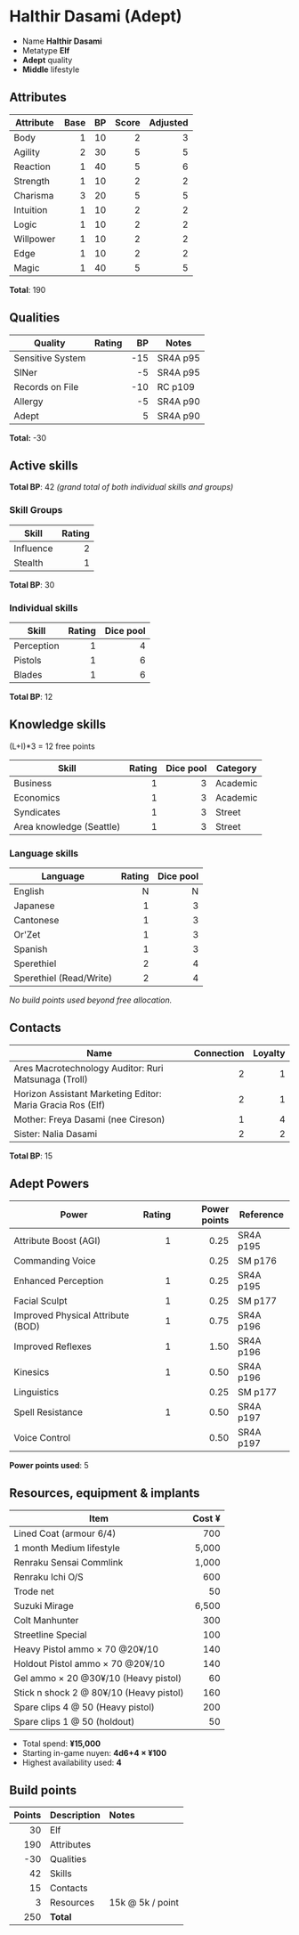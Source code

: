 # Halthir Dasami (Adept)

* Name **Halthir Dasami**
* Metatype **Elf**
* **Adept** quality
* **Middle** lifestyle

## Attributes

| Attribute     | Base  | BP    | Score | Adjusted  |
| ---------     | ----: | ----: | ----: | -------:  |
| Body          | 1     | 10    | 2     | 3         |
| Agility       | 2     | 30    | 5     | 5         |
| Reaction      | 1     | 40    | 5     | 6         |
| Strength      | 1     | 10    | 2     | 2         |
| Charisma      | 3     | 20    | 5     | 5         |
| Intuition     | 1     | 10    | 2     | 2         |
| Logic         | 1     | 10    | 2     | 2         |
| Willpower     | 1     | 10    | 2     | 2         |
| Edge          | 1     | 10    | 2     | 2         |
| Magic         | 1     | 40    | 5     | 5         |

**Total**: 190

## Qualities

| Quality           | Rating    | BP    |  Notes    |
| ---------         | ----:     | ----: | --------- |
| Sensitive System  |           | -15   | SR4A p95  |
| SINer             |           | -5    | SR4A p95  |
| Records on File   |           | -10   | RC p109   |
| Allergy           |           | -5    | SR4A p90  |
| Adept             |           |  5    | SR4A p90  |

**Total:** -30

## Active skills

**Total BP**: 42 _(grand total of both individual skills and groups)_

### Skill Groups

| Skill             | Rating    |
| -----             | -----:    |
| Influence         | 2         |
| Stealth           | 1         |

**Total BP**: 30

### Individual skills

| Skill             | Rating    | Dice pool |
| -----             | -----:    | --------: |
| Perception        | 1         | 4         |
| Pistols           | 1         | 6         |
| Blades            | 1         | 6         |

**Total BP**: 12

## Knowledge skills

(L+I)*3 = 12 free points

| Skill                         | Rating    | Dice pool | Category  |
| -----                         | -----:    | --------: | --------  |
| Business                      | 1         | 3         | Academic  |
| Economics                     | 1         | 3         | Academic  |
| Syndicates                    | 1         | 3         | Street    |
| Area knowledge (Seattle)      | 1         | 3         | Street    |

### Language skills

| Language                      | Rating    | Dice pool |
| -----                         | -----:    | --------: |
| English                       | N         | N         |
| Japanese                      | 1         | 3         |
| Cantonese                     | 1         | 3         |
| Or'Zet                        | 1         | 3         |
| Spanish                       | 1         | 3         |
| Sperethiel                    | 2         | 4         |
| Sperethiel (Read/Write)       | 2         | 4         |

_No build points used beyond free allocation._

## Contacts

| Name                                                          | Connection    | Loyalty   |
| -----                                                         | ---------:    | ------:   |
| Ares Macrotechnology Auditor: Ruri Matsunaga (Troll)          | 2             | 1         |
| Horizon Assistant Marketing Editor: Maria Gracia Ros (Elf)    | 2             | 1         |
| Mother: Freya Dasami (nee Cireson)                            | 1             | 4         |
| Sister: Nalia Dasami                                          | 2             | 2         |

**Total BP**: 15

## Adept Powers

| Power                             | Rating    | Power points  | Reference |
| -----                             | -----:    | -----:        | --------- |
| Attribute Boost (AGI)             | 1         | 0.25          | SR4A p195 |
| Commanding Voice                  |           | 0.25          | SM p176   |
| Enhanced Perception               | 1         | 0.25          | SR4A p195 |
| Facial Sculpt                     | 1         | 0.25          | SM p177   |
| Improved Physical Attribute (BOD) | 1         | 0.75          | SR4A p196 |
| Improved Reflexes                 | 1         | 1.50          | SR4A p196 |
| Kinesics                          | 1         | 0.50          | SR4A p196 |
| Linguistics                       |           | 0.25          | SM p177   |
| Spell Resistance                  | 1         | 0.50          | SR4A p197 |
| Voice Control                     |           | 0.50          | SR4A p197 |

**Power points used**: 5

## Resources, equipment & implants

| Item                              | Cost ¥    |
| ----                              | -----:    |
| Lined Coat (armour 6/4)           | 700       |
| 1 month Medium lifestyle          | 5,000     |
| Renraku Sensai Commlink           | 1,000     |
| Renraku Ichi O/S                  | 600       |
| Trode net                         | 50        |
| Suzuki Mirage                     | 6,500     |
| Colt Manhunter                    | 300       |
| Streetline Special                | 100       |
| Heavy Pistol ammo × 70 @20¥/10        | 140       |
| Holdout Pistol ammo × 70 @20¥/10        | 140       |
| Gel ammo × 20 @30¥/10 (Heavy pistol)      | 60        |
| Stick n shock	2 @ 80¥/10 (Heavy pistol)	| 160 |
| Spare clips	4 @ 50	 (Heavy pistol)    | 200 |
| Spare clips	1 @ 50	(holdout)          | 50 |

* Total spend: **¥15,000**
* Starting in-game nuyen: **4d6+4 × ¥100**
* Highest availability used: **4**

## Build points

| Points    | Description          | Notes              |
| -----:    | -----------          | :-----             |
| 30        | Elf                  |                    |
| 190       | Attributes           |                    |
| -30       | Qualities            |                    |
| 42        | Skills               |                    |
| 15        | Contacts             |                    |
| 3         | Resources            | 15k @ 5k / point   |
| 250       | **Total**            |                    |

